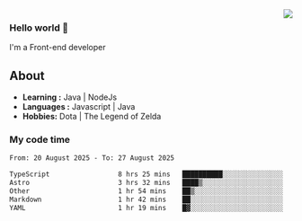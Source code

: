 <img align='right' src="https://github-readme-stats.vercel.app/api?username=jumodada&show_icons=true&theme=vue">

### Hello world 👋

I'm a Front-end developer 
    
## About
-  **Learning :** Java | NodeJs
-  **Languages :** Javascript | Java
-  **Hobbies:** Dota | The Legend of Zelda

### My code time

<!--START_SECTION:waka-->

```txt
From: 20 August 2025 - To: 27 August 2025

TypeScript                 8 hrs 25 mins   ██████████░░░░░░░░░░░░░░░   40.25 %
Astro                      3 hrs 32 mins   ████▒░░░░░░░░░░░░░░░░░░░░   16.88 %
Other                      1 hr 54 mins    ██▒░░░░░░░░░░░░░░░░░░░░░░   09.14 %
Markdown                   1 hr 42 mins    ██░░░░░░░░░░░░░░░░░░░░░░░   08.13 %
YAML                       1 hr 19 mins    █▓░░░░░░░░░░░░░░░░░░░░░░░   06.34 %
```

<!--END_SECTION:waka-->
